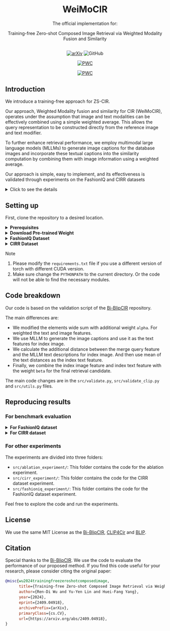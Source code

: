 <div align="center">

# WeiMoCIR

The official implementation for:

Training-free Zero-shot Composed Image Retrieval via Weighted Modality Fusion and Similarity

##

[![arXiv](https://img.shields.io/badge/arXiv-2409.04918-b31b1b.svg)](https://arxiv.org/abs/2409.04918)
![GitHub](https://img.shields.io/github/license/whats2000/WeiMoCIR)
	
[![PWC](https://img.shields.io/endpoint.svg?url=https://paperswithcode.com/badge/training-free-zs-cir-via-weighted-modality/zero-shot-composed-image-retrieval-zs-cir-on-2)](https://paperswithcode.com/sota/zero-shot-composed-image-retrieval-zs-cir-on-2?p=training-free-zs-cir-via-weighted-modality)

[![PWC](https://img.shields.io/endpoint.svg?url=https://paperswithcode.com/badge/training-free-zs-cir-via-weighted-modality/zero-shot-composed-image-retrieval-zs-cir-on-1)](https://paperswithcode.com/sota/zero-shot-composed-image-retrieval-zs-cir-on-1?p=training-free-zs-cir-via-weighted-modality)
</div>

## Introduction

We introduce a training-free approach for ZS-CIR. 

Our approach, Weighted Modality fusion and similarity for CIR (WeiMoCIR),
operates under the assumption that image and text modalities can be effectively combined using a simple weighted average. 
This allows the query representation to be constructed directly from the reference image and text modifier. 

To further enhance retrieval performance,
we employ multimodal large language models (MLLMs)
to generate image captions for the database images
and incorporate these textual captions into the similarity computation
by combining them with image information using a weighted average.

Our approach is simple, easy to implement,
and its effectiveness is validated through experiments on the FashionIQ and CIRR datasets

<details>
  <summary>Click to see the details</summary>

Overview of the proposed WeiMoCIR, a training-free approach for zero-shot composed image retrieval (ZS-CIR).

Leveraging pretrained VLMs and MLLMs, our method comprises three modules: 
- Weighted Modality Fusion for Query Composition
- Enhanced Representations through MLLM-generated image captions
- Weighted Modality Similarity, which integrates both query-to-image and query-to-caption similarities for retrieval.

![WeiMoCIR Architecture](demo_images/WeiMoCIRArchitecture.png)
</details>

## Setting up

First, clone the repository to a desired location.

<details>
  <summary><b>Prerequisites</b></summary>
&emsp; 
	
The following commands will create a local Anaconda environment with the necessary packages installed.

```bash
conda create -n wei_mo_cir -y python=3.8
conda activate wei_mo_cir
pip install -r requirements.txt
pip install git+https://github.com/openai/CLIP.git
export PYTHONPATH=$(pwd)
```

&emsp; 
</details>

<details>
  <summary><b>Download Pre-trained Weight</b></summary>
&emsp; 

We use these pre-trained models BLIP w/ ViT-B. For BLIP checkpoint download, please refer to the following links:
- [BLIP w/ ViT-B (129M)](https://github.com/salesforce/BLIP?tab=readme-ov-file#pre-trained-checkpoints)
- [BLIP w/ ViT-B fine tuned on Image-Text Retrieval (COCO)](https://github.com/salesforce/BLIP?tab=readme-ov-file#finetuned-checkpoints)
- [BLIP w/ ViT-B fine tuned on Image-Text Retrieval (Flickr30k)](https://github.com/salesforce/BLIP?tab=readme-ov-file#finetuned-checkpoints)
- [BLIP w/ ViT-L (129M)](https://github.com/salesforce/BLIP?tab=readme-ov-file#pre-trained-checkpoints)
- [BLIP w/ ViT-L fine tuned on Image-Text Retrieval (COCO)](https://github.com/salesforce/BLIP?tab=readme-ov-file#pre-trained-checkpoints)
- [BLIP w/ ViT-L fine tuned on Image-Text Retrieval (Flickr30k)](https://github.com/salesforce/BLIP?tab=readme-ov-file#pre-trained-checkpoints)

For the CLIP model, you will download the model from the Hugging Face model hub. So you don't need to download the model manually.

Here is the link to each model:
- [CLIP-ViT-B-32](https://huggingface.co/laion/CLIP-ViT-B-32-laion2B-s34B-b79K): laion/CLIP-ViT-B-32-laion2B-s34B-b79K
- [CLIP-ViT-L-14](https://huggingface.co/laion/CLIP-ViT-L-14-laion2B-s32B-b82K): laion/CLIP-ViT-L-14-laion2B-s32B-b82K
- [CLIP-ViT-H-14](https://huggingface.co/laion/CLIP-ViT-H-14-laion2B-s32B-b79K): laion/CLIP-ViT-H-14-laion2B-s32B-b79K
- [CLIP-ViT-G-14](https://huggingface.co/Geonmo/CLIP-Giga-config-fixed): Geonmo/CLIP-Giga-config-fixed
- [CLIP-ViT-G-14](https://huggingface.co/laion/CLIP-ViT-bigG-14-laion2B-39B-b160k): laion/CLIP-ViT-bigG-14-laion2B-39B-b160k (At this moment the config file is already fixed, the results will be identical to Geonmo/CLIP-Giga-config-fixed)

The download BLIP model should be placed in the `models` folder.
```angular2html
models/
    model_base.pth
    model_base_retrieval_coco.pth
    model_base_retrieval_flickr.pth
    model_large.pth
    model_large_retrieval_coco.pth
    model_large_retrieval_flickr.pth
```
&emsp;
</details>

<details>
  <summary><b>FashionIQ Dataset</b></summary>
&emsp;

The FashionIQ dataset can be downloaded from the following link:
- [Fashion-IQ](https://github.com/XiaoxiaoGuo/fashion-iq)

The dataset should be placed in the `fashionIQ_dataset` folder.
```angular2html
fashionIQ_dataset/
    labeled_images_cir_cleaned.json
    captions/
        cap.dress.test.json
        cap.dress.train.json
        cap.dress.val.json
        ...
    image_splits/
        split.dress.test.json
        split.dress.train.json
        split.dress.val.json
        ...
    images/
        245600258X.png
        978980539X.png
        ...
```
&emsp;
</details>

<details>
  <summary><b>CIRR Dataset</b></summary>
&emsp;

The CIRR dataset can be downloaded from the following link:
- [CIRR](https://github.com/Cuberick-Orion/CIRR)

The dataset should be placed in the `cirr_dataset` folder.
```angular2html
cirr_dataset/
    train/
        0/
            train-10108-0-img0.png
            train-10108-0-img1.png
            train-10108-1-img0.png
            ...
        1/
            train-10056-0-img0.png
            train-10056-0-img1.png
            train-10056-1-img0.png
            ...
        ...
    dev/
        dev-0-0-img0.png
        dev-0-0-img1.png
        dev-0-1-img0.png
        ...
    test1/
        test1-0-0-img0.png
        test1-0-0-img1.png
        test1-0-1-img0.png
        ...
    cirr/
        captions/
            cap.rc2.test1.json
            cap.rc2.train.json
            cap.rc2.val.json
        image_splits/
            split.rc2.test1.json
            split.rc2.train.json
            split.rc2.val.json
```
&emsp;
</details>

> [!NOTE]  
> 1. Please modify the `requirements.txt` file if you use a different version of torch with different CUDA version.
> 2. Make sure change the `PYTHONPATH` to the current directory. Or the code will not be able to find the necessary modules.

## Code breakdown

Our code is based on the validation script of the [Bi-BlipCIR](https://github.com/Cuberick-Orion/Bi-Blip4CIR/) repository.

The main differences are:
- We modified the elements wide sum with additional weight `alpha`. For weighted the text and image features.
- We use MLLM to generate the image captions and use it as the text features for index image.
- We calculate the additional distance between the merge query feature and the MLLM text descriptions for index image. And then use mean of the text distances as the index text feature.
- Finally, we combine the index image feature and index text feature with the weight `beta` for the final retrieval candidate.

The main code changes are in the `src/validate.py`, `src/validate_clip.py` and `src/utils.py` files.

## Reproducing results

### For benchmark evaluation

<details>
  <summary><b>For FashionIQ dataset</b></summary>

Reproducing the results of the BLIP VIT-B models and BLIP VIT-L models,
You can check out these checkpoints
- models/model_base.pth
- models/model_base_retrieval_coco.pth
- models/model_base_retrieval_flickr.pth
- models/model_large.pth
- models/model_large_retrieval_coco.pth
- models/model_large_retrieval_flickr.pth

For example, to reproduce the results in Ablation Study with the BLIP with retrieval training on COCO dataset:
```bash
python src/validate.py --dataset fashionIQ \
                       --blip-pretrained-path models/model_base_retrieval_coco.pth \
                       --combining-function sum \
                       --text_captions_path fashionIQ_dataset/labeled_images_cir_cleaned.json \
                       --blip-vit base \
                       --alpha 0.95 --beta 0.2
```

>[!NOTE]
> You should change the `--blip-vit` into `large` for the BLIP VIT-L models.

Reproducing the results of the CLIP models
You can change the clip_name into below for the results in CLIP
- VIT-B32: laion/CLIP-ViT-B-32-laion2B-s34B-b79K
- VIT-L14: laion/CLIP-ViT-L-14-laion2B-s32B-b82K
- VIT-H14: laion/CLIP-ViT-H-14-laion2B-s32B-b79K
- VIT-G14: laion/CLIP-ViT-bigG-14-laion2B-39B-b160k
```bash
python src/validate_clip.py --dataset FashionIQ \
                            --clip_name laion/CLIP-ViT-bigG-14-laion2B-39B-b160k \
                            --text_captions_path fashionIQ_dataset/labeled_images_cir_cleaned.json \
                            --alpha 0.8 --beta 0.1 
```

</details>

<details>
  <summary><b>For CIRR dataset</b></summary>

Reproducing the results of the BLIP VIT-B models and BLIP VIT-L models,
Similar to the FashionIQ dataset, you can check out these checkpoints
- models/model_base.pth
- models/model_base_retrieval_coco.pth
- models/model_base_retrieval_flickr.pth
- models/model_large.pth
- models/model_large_retrieval_coco.pth
- models/model_large_retrieval_flickr.pth

For example, to reproduce the results of the BLIP with retrieval training on COCO dataset:
```bash
python src/cirr_test_submission.py --submission-name submit_blip_vit_base_coco \
                                   --combining-function sum \
                                   --blip-pretrained-path models/model_base_retrieval_coco.pth \
                                   --text_captions_path cirr_dataset/cirr_labeled_images_cir_cleaned.json \
                                   --blip-vit base \
                                   --alpha 0.95 --beta 0.2
```

>[!NOTE]
> You should change the `--blip-vit` into `large` for the BLIP VIT-L models.

Reproducing the results of the CLIP models,
You can change the clip_name into below for the results in CLIP
- VIT-B32: laion/CLIP-ViT-B-32-laion2B-s34B-b79K
- VIT-L14: laion/CLIP-ViT-L-14-laion2B-s32B-b82K
- VIT-H14: laion/CLIP-ViT-H-14-laion2B-s32B-b79K
- VIT-G14: laion/CLIP-ViT-bigG-14-laion2B-39B-b160k

For example, to reproduce the results of the CLIP with CLIP ViT L/14:
```bash
python src/cirr_test_submission_clip.py --submission-name submit_clip_vit_l \
                                    --combining-function sum \
                                    --clip_name laion/CLIP-ViT-L-14-laion2B-s32B-b82K \
                                    --text_captions_path cirr_dataset/cirr_labeled_images_cir_cleaned.json \
                                    --alpha 0.8 --beta 0.1
```

</details>

### For other experiments

The experiments are divided into three folders:
- `src/ablation_experiment/`: This folder contains the code for the ablation experiment.
- `src/cirr_experiment/`: This folder contains the code for the CIRR dataset experiment.
- `src/fashioniq_experiment/`: This folder contains the code for the FashionIQ dataset experiment.

Feel free to explore the code and run the experiments.

## License

We use the same MIT License as the [Bi-BlipCIR](https://github.com/Cuberick-Orion/Bi-Blip4CIR/), [CLIP4Cir](https://github.com/ABaldrati/CLIP4Cir/blob/master/LICENSE) and [BLIP](https://github.com/salesforce/BLIP/blob/main/LICENSE.txt).

## Citation

Special thanks to the [Bi-BlipCIR](https://github.com/Cuberick-Orion/Bi-Blip4CIR/).
We use the code to evaluate the performance of our proposed method. 
If you find this code useful for your research, please consider citing the original paper:
```bibtex
@misc{wu2024trainingfreezeroshotcomposedimage,
      title={Training-free Zero-shot Composed Image Retrieval via Weighted Modality Fusion and Similarity}, 
      author={Ren-Di Wu and Yu-Yen Lin and Huei-Fang Yang},
      year={2024},
      eprint={2409.04918},
      archivePrefix={arXiv},
      primaryClass={cs.CV},
      url={https://arxiv.org/abs/2409.04918}, 
}
```
